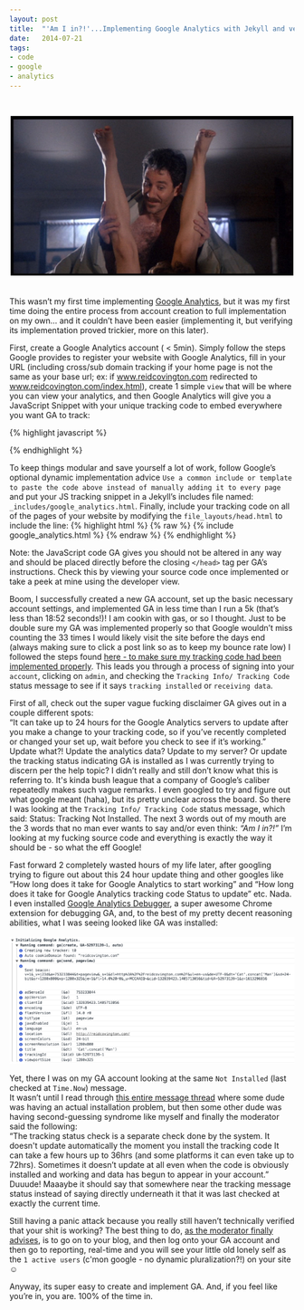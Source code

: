 ```yaml
---
layout: post
title:  "'Am I in?!'...Implementing Google Analytics with Jekyll and verifying the implimentation"
date:   2014-07-21
tags:
- code
- google
- analytics
---
```


<br><center><img src='/assets/amiin1.jpg' alt='Am I in?!'></center><br><br>
This wasn’t my first time implementing <a href='http://www.google.com/analytics/'>Google Analytics</a>, but it was my first time doing the entire process from account creation to full implementation on my own… and <span class='tooltip' title='easyaspie.jpg'>it couldn’t have been easier</span> (implementing it, but verifying its implementation proved trickier, more on this later).

First, create a Google Analytics account ( < 5min). Simply follow the steps Google provides to register your website with Google Analytics, fill in your URL (including cross/sub domain tracking if your home page is not the same as your base url; ex: if www.reidcovington.com redirected to www.reidcovington.com/index.html), create 1 simple `view` that will be where you can view your analytics, and then Google Analytics will give you a JavaScript Snippet with your unique tracking code to embed everywhere you want GA to track:

{% highlight javascript %}
  <script>
      (function(i,s,o,g,r,a,m){i['GoogleAnalyticsObject']=r;i[r]=i[r]||function(){
      (i[r].q=i[r].q||[]).push(arguments)},i[r].l=1*new Date();a=s.createElement(o),
      m=s.getElementsByTagName(o)[0];a.async=1;a.src=g;m.parentNode.insertBefore(a,m)
      })(window,document,'script','//www.google-analytics.com/analytics.js','ga');

      ga('create', 'UA-52973139-1', 'auto');
      ga('send', 'pageview');

</script>
{% endhighlight %}

To keep things modular and save yourself a lot of work, follow Google’s optional dynamic implementation advice `Use a common include or template to paste the code above instead of manually adding it to every page`
and put your JS tracking snippet in a Jekyll’s includes file named: `_includes/google_analytics.html`.
Finally, include your tracking code on all of the pages of your website by modifying the `file_layouts/head.html` to include the line:
{% highlight html %}
{% raw %}
  {% include google_analytics.html %}
{% endraw %}
{% endhighlight %}

Note: the JavaScript code GA gives you should not be altered in any way and should be placed directly before the closing `</head>` tag per GA’s instructions. Check this by viewing your source code once implemented or <span class='tooltip' title='googleansource.png'>take a peek at mine using the developer view</span>.

Boom, I successfully created a new GA account, set up the basic necessary account settings, and implemented GA in less time than I run a 5k (that’s less than 18:52 seconds!)! <span class='tooltip' title='zoolander-gas-fight-o.gif'>I am cookin with gas, or so I thought</span>. Just to be double sure my GA was implemented properly so that Google wouldn’t miss counting the 33 times I would likely visit the site before the days end (always making sure to click a post link so as to keep my bounce rate low) I followed the steps found <a href='https://support.google.com/analytics/answer/1008083?hl=en'>here - to make sure my tracking code had been implemented properly</a>. This leads you through a process of signing into your `account`, clicking on `admin`, and checking the `Tracking Info/ Tracking Code` status message to see if it says `tracking installed` or `receiving data`.

First of all, check out the super vague fucking disclaimer GA gives out in a couple different spots:<br>
“It can take up to 24 hours for the Google Analytics servers to update after you make a change to your tracking code, so if you’ve recently completed or changed your set up, wait before you check to see if it’s working.”<br>
Update what?! Update the analytics data? Update to my server? Or update the tracking status indicating GA is installed as I was currently trying to discern per the help topic? I didn’t really and still don’t know what this is referring to. It's kinda <span class='tooltip' title='bushleague.jpg'>bush league</span> that a company of Google’s caliber repeatedly makes such vague remarks. I even googled to try and figure out what google meant (haha), but its pretty unclear across the board.
So there I was looking at the `Tracking Info/ Tracking Code` status message, which said: <span class='tooltip' title='trackingnotinstalled.png'>Status: Tracking Not Installed</span>. The next 3 words out of my mouth are the 3 words that no man ever wants to say and/or even think: <span class='tooltip' title='amiin1.jpg'>_“Am I in?!”_</span> I’m looking at my fucking source code and everything is exactly the way it should be - so what the eff Google!

Fast forward <span class='tooltip' title='amiin.jpg'>2 completely wasted hours of my life</span> later, after googling trying to figure out about this 24 hour update thing and other googles like “How long does it take for Google Analytics to start working” and “How long does it take for Google Analytics tracking code Status to update” etc. Nada. I even installed <a href='https://chrome.google.com/webstore/detail/google-analytics-debugger/jnkmfdileelhofjcijamephohjechhna?hl=en'>Google Analytics Debugger</a>, a super awesome Chrome extension for debugging GA, and, to the best of my pretty decent reasoning abilities, what I was seeing looked like GA was installed:<br><br>
<img src='/assets/chromedebugger.jpg' alt='chrome debugger screen shot'>

Yet, there I was on my GA account looking at the same `Not Installed` (last checked at `Time.Now`) message.<br>
It wasn’t until I read through <a href='https://productforums.google.com/forum/#!topic/analytics/EZlRmgOCRew'>this entire message thread</a> where some dude was having an actual installation problem, but then some other dude was having second-guessing syndrome like myself and finally the moderator said the following:<br> “The tracking status check is a separate check done by the system. It doesn't update automatically the moment you install the tracking code
It can take a few hours up to 36hrs (and some platforms it can even take up to 72hrs).
Sometimes it doesn’t update at all even when the code is obviously installed and working and data has begun to appear in your account.”<br>
Duuude! Maaaybe it should say that somewhere near the tracking message status instead of saying directly underneath it that it was last checked at exactly the current time.

Still having a panic attack because you really still haven’t technically verified that your shit is working? The best thing to do, <a href='https://productforums.google.com/forum/#!topic/analytics/EZlRmgOCRew'>as the moderator finally advises</a>, is to go on to your blog, and then log onto your GA account and then go to reporting, real-time and you will see your little old lonely self as the `1 active users` (c'mon google - no dynamic pluralization?!) on your site ☺

Anyway, its super easy to create and implement GA. And, if you <span class='tooltip' title='amiin.jpg'>feel like you’re in, you are. 100% of the time in</span>.
